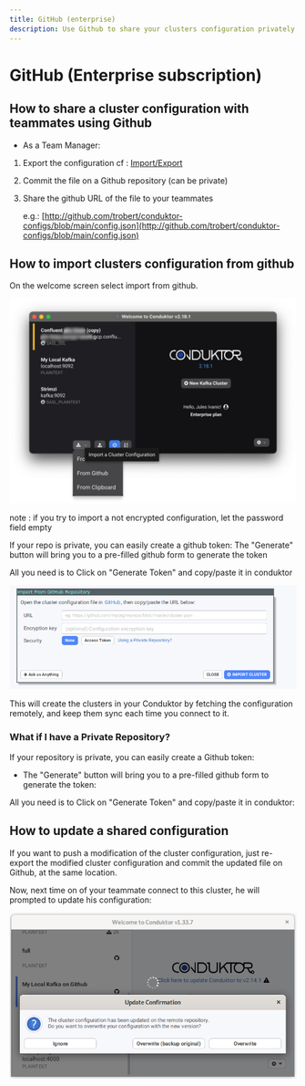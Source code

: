 ```yaml
---
title: GitHub (enterprise)
description: Use Github to share your clusters configuration privately among your team.
---
```


# GitHub (Enterprise subscription)

## How to share a cluster configuration with teammates using Github

- As a Team Manager:

1. Export the configuration cf : [Import/Export](../)
2. Commit the file on a Github repository \(can be private\)
3. Share the github URL of the file to your teammates

   e.g.: [http://github.com/trobert/conduktor-configs/blob/main/config.json](http://github.com/trobert/conduktor-configs/blob/main/config.json)

## How to import clusters configuration from github

On the welcome screen select import from github.

![](../assets/assets/config/import-export/blur-import.png)

note : if you try to import a not encrypted configuration, let the password field empty

If your repo is private, you can easily create a github token: The "Generate" button will bring you to a pre-filled github form to generate the token

All you need is to Click on "Generate Token" and copy/paste it in conduktor

![](../assets/assets/config/import-export/github-mutli-import.png)

This will create the clusters in your Conduktor by fetching the configuration remotely, and keep them sync each time you connect to it.

### What if I have a Private Repository?

If your repository is private, you can easily create a Github token:

- The "Generate" button will bring you to a pre-filled github form to generate the token:

All you need is to Click on "Generate Token" and copy/paste it in conduktor:

## How to update a shared configuration

If you want to push a modification of the cluster configuration, just re-export the modified cluster configuration and commit the updated file on Github, at the same location.

Now, next time on of your teammate connect to this cluster, he will prompted to update his configuration:

![](../assets/assets/image%20%2844%29.png)
